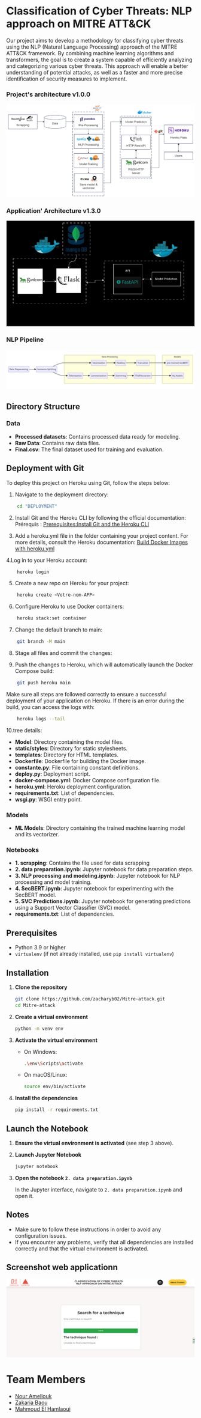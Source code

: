 # Classification of Cyber ​​Threats: NLP approach on MITRE ATT&CK

Our project aims to develop a methodology for classifying cyber threats using the NLP (Natural Language Processing) approach of the MITRE ATT&CK framework. By combining machine learning algorithms and transformers, the goal is to create a system capable of efficiently analyzing and categorizing various cyber threats. This approach will enable a better understanding of potential attacks, as well as a faster and more precise identification of security measures to implement.

### Project's architecture v1.0.0
![Alt text](img/1.png)

### Application' Architecture  v1.3.0
![Alt text](img/archi.jpg)

### NLP Pipeline
![Alt text](img/2.PNG)

## Directory Structure

### Data
- **Processed datasets**: Contains processed data ready for modeling.
- **Raw Data**: Contains raw data files.
- **Final.csv**: The final dataset used for training and evaluation.

## Deployment with Git

To deploy this project on Heroku using Git, follow the steps below:

1. Navigate to the deployment directory:
```sh
    cd "DEPLOYMENT"
```

2. Install Git and the Heroku CLI by following the official documentation:
Prérequis : [Prerequisites:Install Git and the Heroku CLI](https://devcenter.heroku.com/categories/command-line)

3. Add a heroku.yml file in the folder containing your project content. For more details, consult the Heroku documentation:
[Build Docker Images with heroku.yml](https://devcenter.heroku.com/articles/build-docker-images-heroku-yml)

4.Log in to your Heroku account:

```sh
    heroku login
```

5. Create a new repo on Heroku for your project:
```sh
    heroku create <Votre-nom-APP>
```

6. Configure Heroku to use Docker containers:
```sh
    heroku stack:set container

```

7. Change the default branch to main:
```sh
    git branch -M main
```

8. Stage all files and commit the changes:

9. Push the changes to Heroku, which will automatically launch the Docker Compose build:
```sh
    git push heroku main
```


Make sure all steps are followed correctly to ensure a successful deployment of your application on Heroku. If there is an error during the build, you can access the logs with:
```sh
    heroku logs --tail
```

10.tree details:


- **Model**: Directory containing the model files.
- **static/styles**: Directory for static stylesheets.
- **templates**: Directory for HTML templates.
- **Dockerfile**: Dockerfile for building the Docker image.
- **constante.py**: File containing constant definitions.
- **deploy.py**: Deployment script.
- **docker-compose.yml**: Docker Compose configuration file.
- **heroku.yml**: Heroku deployment configuration.
- **requirements.txt**: List of dependencies.
- **wsgi.py**: WSGI entry point.

### Models
- **ML Models**: Directory containing the trained machine learning model and its vectorizer.

### Notebooks
- **1. scrapping**: Contains the file used for data scrapping
- **2. data preparation.ipynb**: Jupyter notebook for data preparation steps.
- **3. NLP processing and modeling.ipynb**: Jupyter notebook for NLP processing and model training.
- **4. SecBERT.ipynb**: Jupyter notebook for experimenting with the SecBERT model.
- **5. SVC Predictions.ipynb**: Jupyter notebook for generating predictions using a Support Vector Classifier (SVC) model.
- **requirements.txt**: List of dependencies.

## Prerequisites

- Python 3.9 or higher
- `virtualenv` (if not already installed, use `pip install virtualenv`)

## Installation

1. **Clone the repository**

    ```bash
    git clone https://github.com/zacharyb02/Mitre-attack.git
    cd Mitre-attack
    ```

2. **Create a virtual environment**

    ```bash
    python -m venv env
    ```

3. **Activate the virtual environment**

    - On Windows:

        ```bash
        .\env\Scripts\activate
        ```

    - On macOS/Linux:

        ```bash
        source env/bin/activate
        ```

4. **Install the dependencies**

    ```bash
    pip install -r requirements.txt
    ```

## Launch the Notebook

1. **Ensure the virtual environment is activated** (see step 3 above).

2. **Launch Jupyter Notebook**

    ```bash
    jupyter notebook
    ```

3. **Open the notebook `2. data preparation.ipynb`**

    In the Jupyter interface, navigate to `2. data preparation.ipynb` and open it.

## Notes

- Make sure to follow these instructions in order to avoid any configuration issues.
- If you encounter any problems, verify that all dependencies are installed correctly and that the virtual environment is activated.

## Screenshot web applicationn
![Alt text](img/3.png)

# Team Members
- [Nour Amellouk](https://github.com/Amellouk-Nour)
- [Zakaria Baou](https://github.com/zacharyb02)
- [Mahmoud El Hamlaoui](https://github.com/ELHAMLAOUI)
